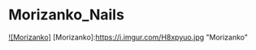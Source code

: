 Morizanko_Nails
===
[![Morizanko]](https://chiangchungshuo.github.io/nail_/#/)
[Morizanko]:https://i.imgur.com/H8xpyuo.jpg "Morizanko"
